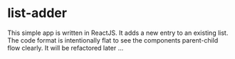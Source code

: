 # list-adder

This simple app is written in ReactJS.  It adds a new entry to an existing list.  The code format is intentionally flat to see the components parent-child flow clearly.  It will be refactored later ...